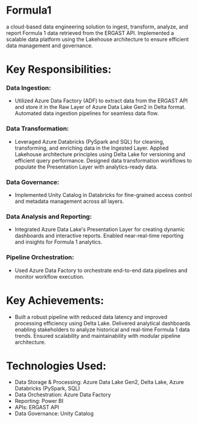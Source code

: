 # Formula1
 a cloud-based data engineering solution to ingest, transform, analyze, and report Formula 1 data retrieved from the ERGAST API. Implemented a scalable data platform using the Lakehouse architecture to ensure efficient data management and governance.

# Key Responsibilities:
### Data Ingestion:
- Utilized Azure Data Factory (ADF) to extract data from the ERGAST API and store it in the Raw Layer of Azure Data Lake Gen2 in Delta format.
Automated data ingestion pipelines for seamless data flow.
### Data Transformation:
- Leveraged Azure Databricks (PySpark and SQL) for cleaning, transforming, and enriching data in the Ingested Layer.
Applied Lakehouse architecture principles using Delta Lake for versioning and efficient query performance.
Designed data transformation workflows to populate the Presentation Layer with analytics-ready data.
### Data Governance:
- Implemented Unity Catalog in Databricks for fine-grained access control and metadata management across all layers.
  
### Data Analysis and Reporting:
- Integrated Azure Data Lake's Presentation Layer  for creating dynamic dashboards and interactive reports.
Enabled near-real-time reporting and insights for Formula 1 analytics.

### Pipeline Orchestration:
- Used Azure Data Factory to orchestrate end-to-end data pipelines and monitor workflow execution.

# Key Achievements:
 - Built a robust pipeline with reduced data latency and improved processing efficiency using Delta Lake.
Delivered analytical dashboards enabling stakeholders to analyze historical and real-time Formula 1 data trends.
Ensured scalability and maintainability with modular pipeline architecture.

# Technologies Used:
- Data Storage & Processing: Azure Data Lake Gen2, Delta Lake, Azure Databricks (PySpark, SQL)
- Data Orchestration: Azure Data Factory
- Reporting: Power BI
- APIs: ERGAST API
- Data Governance: Unity Catalog



